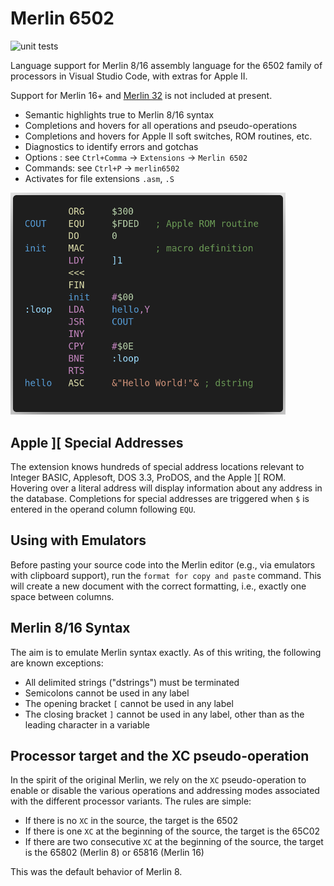 # Merlin 6502

![unit tests](https://github.com/dfgordon/vscode-language-merlin6502/actions/workflows/node.js.yml/badge.svg)

Language support for Merlin 8/16 assembly language for the 6502 family of processors in Visual Studio Code, with extras for Apple II.

Support for Merlin 16+ and [Merlin 32](https://brutaldeluxe.fr/products/crossdevtools/merlin/) is not included at present.

* Semantic highlights true to Merlin 8/16 syntax
* Completions and hovers for all operations and pseudo-operations
* Completions and hovers for Apple II soft switches, ROM routines, etc.
* Diagnostics to identify errors and gotchas
* Options : see `Ctrl+Comma` -> `Extensions` -> `Merlin 6502`
* Commands: see `Ctrl+P` -> `merlin6502`
* Activates for file extensions `.asm`, `.S`

<img src="sample/demo.png" width=440 alt="session capture"/>

## Apple ][ Special Addresses

The extension knows hundreds of special address locations relevant to Integer BASIC, Applesoft, DOS 3.3, ProDOS, and the Apple ][ ROM.  Hovering over a literal address will display information about any address in the database.  Completions for special addresses are triggered when `$` is entered in the operand column following `EQU`.

## Using with Emulators

Before pasting your source code into the Merlin editor (e.g., via emulators with clipboard support), run the ``format for copy and paste`` command.  This will create a new document with the correct formatting, i.e., exactly one space between columns.

## Merlin 8/16 Syntax

The aim is to emulate Merlin syntax exactly. As of this writing, the following are known exceptions:

* All delimited strings ("dstrings") must be terminated
* Semicolons cannot be used in any label
* The opening bracket `[` cannot be used in any label
* The closing bracket `]` cannot be used in any label, other than as the leading character in a variable

## Processor target and the XC pseudo-operation

In the spirit of the original Merlin, we rely on the `XC` pseudo-operation to enable or disable the various operations and addressing modes associated with the different processor variants. The rules are simple:

* If there is no `XC` in the source, the target is the 6502
* If there is one `XC` at the beginning of the source, the target is the 65C02
* If there are two consecutive `XC` at the beginning of the source, the target is the 65802 (Merlin 8) or 65816 (Merlin 16)

This was the default behavior of Merlin 8.
